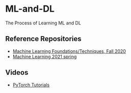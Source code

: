 # ML-and-DL
The Process of Learning ML and DL


## Reference Repositories

* [Machine Learning Foundations/Techniques, Fall 2020](https://www.csie.ntu.edu.tw/~htlin/course/ml20fall/)
* [Machine Learning 2021 spring](https://speech.ee.ntu.edu.tw/~hylee/ml/2021-spring.html) 

## Videos

* [PyTorch Tutorials](https://www.youtube.com/playlist?list=PLqnslRFeH2UrcDBWF5mfPGpqQDSta6VK4)